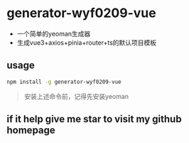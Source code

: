 # generator-wyf0209-vue
 - 一个简单的yeoman生成器
 - 生成vue3+axios+pinia+router+ts的默认项目模板
## usage
```sh
npm install -g generator-wyf0209-vue
```
> 安装上述命令前，记得先安装yeoman  
## if it help give me star to visit my github homepage


